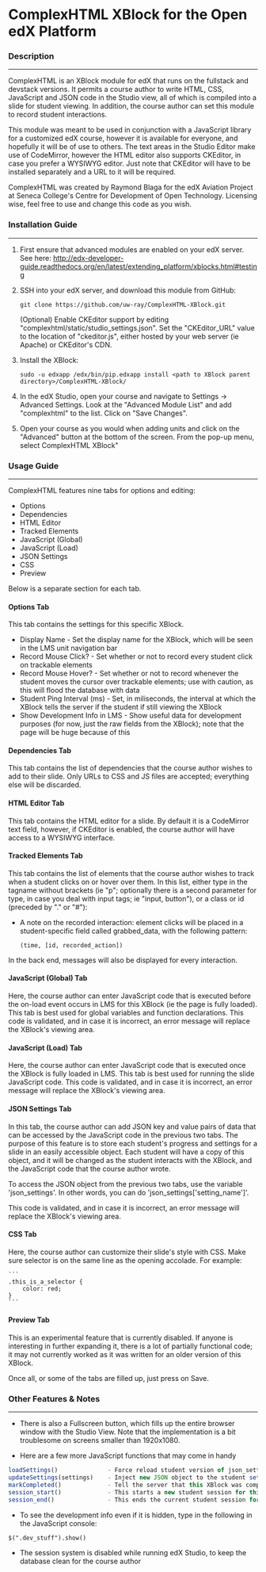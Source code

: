 # ComplexHTML XBlock for the Open edX Platform


### Description
------

ComplexHTML is an XBlock module for edX that runs on the fullstack and devstack versions. It permits a course author to write HTML, CSS, JavaScript and JSON code in the Studio view, all of which is compiled into a slide for student viewing. In addition, the course author can set this module to record student interactions.

This module was meant to be used in conjunction with a JavaScript library for a customized edX course, however it is available for everyone, and hopefully it will be of use to others. The text areas in the Studio Editor make use of CodeMirror, however the HTML editor also supports CKEditor, in case you prefer a WYSIWYG editor. Just note that CKEditor will have to be installed separately and a URL to it will be required.

ComplexHTML was created by Raymond Blaga for the edX Aviation Project at Seneca College's Centre for Development of Open Technology. Licensing wise, feel free to use and change this code as you wish.

### Installation Guide
------

1. First ensure that advanced modules are enabled on your edX server. See here: http://edx-developer-guide.readthedocs.org/en/latest/extending_platform/xblocks.html#testing

2. SSH into your edX server, and download this module from GitHub:

    `git clone https://github.com/uw-ray/ComplexHTML-XBlock.git`
    
    (Optional) Enable CKEditor support by editing "complexhtml/static/studio_settings.json". Set the "CKEditor_URL" value to the location of "ckeditor.js", either hosted by your web server (ie Apache) or CKEditor's CDN.
 
3. Install the XBlock:

    `sudo -u edxapp /edx/bin/pip.edxapp install <path to XBlock parent directory>/ComplexHTML-XBlock/`

4. In the edX Studio, open your course and navigate to Settings -> Advanced Settings. Look at the "Advanced Module List" and add "complexhtml" to the list. Click on "Save Changes". 

5. Open your course as you would when adding units and click on the "Advanced" button at the bottom of the screen. From the pop-up menu, select ComplexHTML XBlock"

### Usage Guide
------

ComplexHTML features nine tabs for options and editing:

- Options
- Dependencies
- HTML Editor
- Tracked Elements
- JavaScript (Global)
- JavaScript (Load)
- JSON Settings
- CSS
- Preview


Below is a separate section for each tab.

#### Options Tab

This tab contains the settings for this specific XBlock.

- Display Name - Set the display name for the XBlock, which will be seen in the LMS unit navigation bar
- Record Mouse Click? - Set whether or not to record every student click on trackable elements
- Record Mouse Hover? - Set whether or not to record whenever the student moves the cursor over trackable elements; use with caution, as this will flood the database with data
- Student Ping Interval (ms) - Set, in miliseconds, the interval at which the XBlock tells the server if the student if still viewing the XBlock
- Show Development Info in LMS - Show useful data for development purposes (for now, just the raw fields from the XBlock); note that the page will be huge because of this

#### Dependencies Tab

This tab contains the list of dependencies that the course author wishes to add to their slide. Only URLs to CSS and JS files are accepted; everything else will be discarded.

#### HTML Editor Tab

This tab contains the HTML editor for a slide. By default it is a CodeMirror text field, however, if CKEditor is enabled, the course author will have access to a WYSIWYG interface.

#### Tracked Elements Tab

This tab contains the list of elements that the course author wishes to track when a student clicks on or hover over them. In this list, either type in the tagname without brackets (ie "p"; optionally there is a second parameter for type, in case you deal with input tags; ie "input, button"), or a class or id (preceded by "." or "#"):

* A note on the recorded interaction: element clicks will be placed in a student-specific field called grabbed_data, with the following pattern: 

    `(time, [id, recorded_action])`

In the back end, messages will also be displayed for every interaction.

#### JavaScript (Global) Tab

Here, the course author can enter JavaScript code that is executed before the on-load event occurs in LMS for this XBlock (ie the page is fully loaded). This tab is best used for global variables and function declarations. This code is validated, and in case it is incorrect, an error message will replace the XBlock's viewing area.

#### JavaScript (Load) Tab

Here, the course author can enter JavaScript code that is executed once the XBlock is fully loaded in LMS. This tab is best used for running the slide JavaScript code. This code is validated, and in case it is incorrect, an error message will replace the XBlock's viewing area.

#### JSON Settings Tab

In this tab, the course author can add JSON key and value pairs of data that can be accessed by the JavaScript code in the previous two tabs. The purpose of this feature is to store each student's progress and settings for a slide in an easily accessible object. Each student will have a copy of this object, and it will be changed as the student interacts with the XBlock, and the JavaScript code that the course author wrote.

To access the JSON object from the previous two tabs, use the variable 'json_settings'. In other words, you can do 'json_settings['setting_name']'.

This code is validated, and in case it is incorrect, an error message will replace the XBlock's viewing area.

#### CSS Tab

Here, the course author can customize their slide's style with CSS. Make sure selector is on the same line as the opening accolade. For example:

    ```
    .this_is_a_selector {
        color: red;
    }
    ```

#### Preview Tab

This is an experimental feature that is currently disabled. If anyone is interesting in further expanding it, there is a lot of partially functional code; it may not currently worked as it was written for an older version of this XBlock.



Once all, or some of the tabs are filled up, just press on Save.



### Other Features & Notes
------

* There is also a Fullscreen button, which fills up the entire browser window with the Studio View. Note that the implementation is a bit troublesome on screens smaller than 1920x1080.

* Here are a few more JavaScript functions that may come in handy

```js
loadSettings()				- Force reload student version of json_settings to json_settings
updateSettings(settings)	- Inject new JSON object to the student settings (ie student-specific copy of json_settings); if settings is blank, just update student settings with json_settings
markCompleted()				- Tell the server that this XBlock was completed by the student
session_start()				- This starts a new student session for this XBlock. Do not call, as it executes on page load.
session_end()				- This ends the current student session for this XBlock. Do not  call, as it executes when the student leaves the page.

```
* To see the development info even if it is hidden, type in the following in the JavaScript console:

`$(".dev_stuff").show()`

* The session system is disabled while running edX Studio, to keep the database clean for the course author
